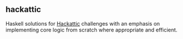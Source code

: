 ## hackattic

Haskell solutions for [Hackattic](https://hackattic.com/) challenges with an emphasis on implementing core logic from scratch where appropriate and efficient.
